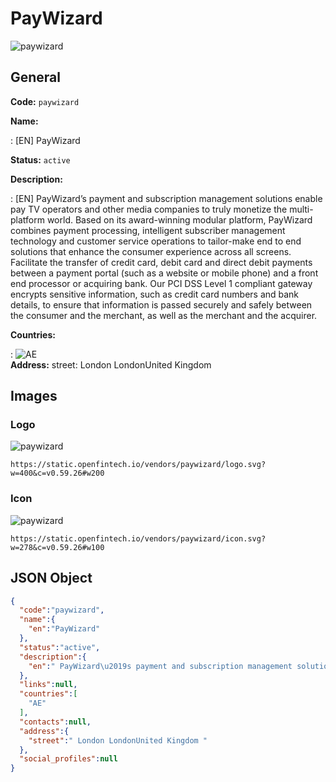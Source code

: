 
# PayWizard 
![paywizard](https://static.openfintech.io/vendors/paywizard/logo.svg?w=400&c=v0.59.26#w200)  

## General 
 
**Code:** `paywizard` 
 
**Name:** 
 
:	[EN] PayWizard 
 
**Status:** `active` 
 
**Description:** 
 
: [EN]  PayWizard’s payment and subscription management solutions enable pay TV operators and other media companies to truly monetize the multi-platform world. Based on its award-winning modular platform, PayWizard combines payment processing, intelligent subscriber management technology and customer service operations to tailor-make end to end solutions that enhance the consumer experience across all screens. Facilitate the transfer of credit card, debit card and direct debit payments between a payment portal (such as a website or mobile phone) and a front end processor or acquiring bank. Our PCI DSS Level 1 compliant gateway encrypts sensitive information, such as credit card numbers and bank details, to ensure that information is passed securely and safely between the consumer and the merchant, as well as the merchant and the acquirer.   
 
 
**Countries:** 
 
:	![AE](https://cdnjs.cloudflare.com/ajax/libs/flag-icon-css/3.3.0/flags/4x3/ae.svg#w24)  
**Address:** 
street:  London LondonUnited Kingdom  

## Images 

### Logo 
 
![paywizard](https://static.openfintech.io/vendors/paywizard/logo.svg?w=400&c=v0.59.26#w200)  

```
https://static.openfintech.io/vendors/paywizard/logo.svg?w=400&c=v0.59.26#w200
```  

### Icon 
 
![paywizard](https://static.openfintech.io/vendors/paywizard/icon.svg?w=278&c=v0.59.26#w100)  

```
https://static.openfintech.io/vendors/paywizard/icon.svg?w=278&c=v0.59.26#w100
```  

## JSON Object 

```json
{
  "code":"paywizard",
  "name":{
    "en":"PayWizard"
  },
  "status":"active",
  "description":{
    "en":" PayWizard\u2019s payment and subscription management solutions enable pay TV operators and other media companies to truly monetize the multi-platform world. Based on its award-winning modular platform, PayWizard combines payment processing, intelligent subscriber management technology and customer service operations to tailor-make end to end solutions that enhance the consumer experience across all screens. Facilitate the transfer\u00a0of credit card, debit card and direct debit payments between a payment portal (such as a website or mobile phone) and a front end processor or acquiring bank. Our PCI DSS Level 1 compliant gateway encrypts sensitive information, such as credit card numbers\u00a0and bank details, to ensure that information is passed securely and safely between the consumer and the merchant, as well as the merchant and the acquirer.\u00a0 "
  },
  "links":null,
  "countries":[
    "AE"
  ],
  "contacts":null,
  "address":{
    "street":" London LondonUnited Kingdom "
  },
  "social_profiles":null
}
```  
